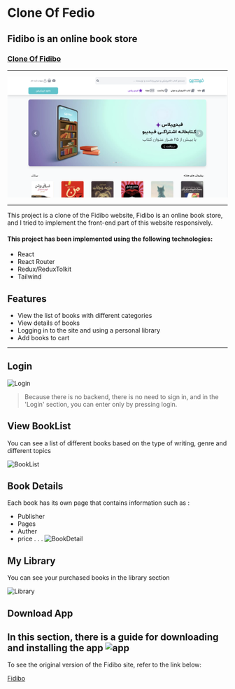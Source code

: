 # Clone Of Fedio
## Fidibo is an online book store
### [Clone Of Fidibo](https://fidibo.netlify.app/)

---

![Home](https://github.com/AmirHashemi77/fidibo/blob/main/public/readmeImg/Home.png)

---
 This project is a clone of the Fidibo website, Fidibo is an online book store, and I tried to implement the front-end part of this website responsively.


 #### This project has been implemented using the following technologies:
 
 - React
 - React Router
 - Redux/ReduxTolkit
 - Tailwind

## Features

 - View the list of books with different categories
 - View details of books
 - Logging in to the site and using a personal library
 - Add books to cart
 
---

 ## Login
 
 ![Login]()
 
>Because there is no backend, there is no need to sign in, and in the  'Login'  section, you can enter only by pressing login.




## View BookList

  You can see a list of different books based on the type of writing, genre and different topics

![BookList]()



## Book Details


 Each book has its own page that contains information such as :
 - Publisher
 - Pages
 - Auther
 - price
  .
  .
  .
 ![BookDetail]()

## My Library

You can see your purchased books in the library section

![Library]()


## Download App

In this section, there is a guide for downloading and installing the app
![app]()
---


To see the original version of the Fidibo site, refer to the link below:

[Fidibo](https://fidibo.com/)







